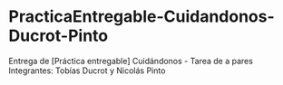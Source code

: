 # PracticaEntregable-Cuidandonos-Ducrot-Pinto
 Entrega de [Práctica entregable] Cuidándonos - Tarea de a pares
 Integrantes: Tobías Ducrot y Nicolás Pinto
